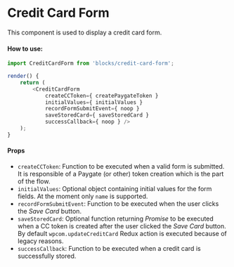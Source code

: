 Credit Card Form
=========

This component is used to display a credit card form.

#### How to use:

```js
import CreditCardForm from 'blocks/credit-card-form';

render() {
	return (
		<CreditCardForm
			createCCToken={ createPaygateToken }
			initialValues={ initialValues }
			recordFormSubmitEvent={ noop }
			saveStoredCard={ saveStoredCard }
			successCallback={ noop } />
	);
}
```

#### Props

* `createCCToken`: Function to be executed when a valid form is submitted. It is responsible of a Paygate (or other) token creation which is the part of the flow.
* `initialValues`: Optional object containing initial values for the form fields. At the moment only `name` is supported.
* `recordFormSubmitEvent`: Function to be executed when the user clicks the _Save Card_ button.
* `saveStoredCard`: Optional function returning _Promise_ to be executed when a CC token is created after the user clicked the _Save Card_ button. By default `wpcom.updateCreditCard` Redux action is executed because of legacy reasons.
* `successCallback`: Function to be executed when a credit card is successfully stored.
